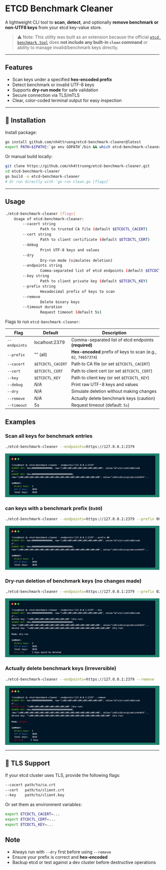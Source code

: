 # ETCD Benchmark Cleaner

A lightweight CLI tool to **scan**, **detect**, and optionally **remove benchmark or non-UTF8 keys** from your etcd key-value store.

> ⚠️ Note: This utility was built as an extension because the official [`etcd benchmark tool`](https://github.com/etcd-io/etcd/blob/main/tools/benchmark/README.md) does **not include any built-in `clean` command** or ability to manage invalid/benchmark keys directly.

---

## Features

- Scan keys under a specified **hex-encoded prefix**
- Detect benchmark or invalid UTF-8 keys
- Supports **dry-run mode** for safe validation
- Secure connection via TLS/mTLS
- Clear, color-coded terminal output for easy inspection

---

## 🔧 Installation

Install package:

```bash
go install github.com/nh4ttruong/etcd-benchmark-cleaner@latest
export PATH=${PATH}:`go env GOPATH`/bin && which etcd-benchmark-cleaner
```

Or manual build locally:

```bash
git clone https://github.com/nh4ttruong/etcd-benchmark-cleaner.git
cd etcd-benchmark-cleaner
go build -o etcd-benchmark-cleaner
# Or run directly with `go run clean.go [flags]`
```

---

## Usage

```bash
./etcd-benchmark-cleaner [flags]
    Usage of etcd-benchmark-cleaner:
        --cacert string
                Path to trusted CA file (default $ETCDCTL_CACERT)
        --cert string
                Path to client certificate (default $ETCDCTL_CERT)
        --debug
                Print UTF-8 keys and values
        --dry
                Dry-run mode (simulates deletion)
        --endpoints string
                Comma-separated list of etcd endpoints (default $ETCDCTL_ENDPOINTS)
        --key string
                Path to client private key (default $ETCDCTL_KEY)
        --prefix string
                Hexadecimal prefix of keys to scan
        --remove
                Delete binary keys
        --timeout duration
                Request timeout (default 5s)
```

Flags to run `etcd-benchmark-cleaner`:

| Flag          | Default           | Description                                                     |
| ------------- | ----------------- | --------------------------------------------------------------- |
| `--endpoints` | localhost:2379    | Comma-separated list of etcd endpoints **(required)**           |
| `--prefix`    | "" (all)          | **Hex-encoded** prefix of keys to scan (e.g., `02`, `74657374`) |
| `--cacert`    | `$ETCDCTL_CACERT` | Path to CA file (or set `$ETCDCTL_CACERT`)                      |
| `--cert`      | `$ETCDCTL_CERT`   | Path to client cert (or set `$ETCDCTL_CERT`)                    |
| `--key`       | `$ETCDCTL_KEY`    | Path to client key (or set `$ETCDCTL_KEY`)                      |
| `--debug`     | _N/A_             | Print raw UTF-8 keys and values                                 |
| `--dry`       | _N/A_             | Simulate deletion without making changes                        |
| `--remove`    | _N/A_             | Actually delete benchmark keys (caution)                        |
| `--timeout`   | 5s                | Request timeout (default: `5s`)                                 |


## Examples

### Scan all keys for benchmark entries

```bash
./etcd-benchmark-cleaner --endpoints=https://127.0.0.1:2379
```

![Run](image/run.png)

### can keys with a benchmark prefix (`0x00`)

```bash
./etcd-benchmark-cleaner --endpoints=https://127.0.0.1:2379 --prefix 00
```

![Prefix](image/prefix.png)
### Dry-run deletion of benchmark keys (no changes made)

```bash
./etcd-benchmark-cleaner --endpoints=https://127.0.0.1:2379 --prefix 02 --dry
```

![Dry run](image/dryrun.png)

### Actually delete benchmark keys (irreversible)

```bash
./etcd-benchmark-cleaner --endpoints=https://127.0.0.1:2379 --remove
```

![Run](image/remove.png)

---

## 🔐 TLS Support

If your etcd cluster uses TLS, provide the following flags:

```bash
--cacert path/to/ca.crt
--cert   path/to/client.crt
--key    path/to/client.key
```

Or set them as environment variables:

```bash
export ETCDCTL_CACERT=...
export ETCDCTL_CERT=...
export ETCDCTL_KEY=...
```

## Note

- Always run with `--dry` first before using `--remove`
- Ensure your prefix is correct and **hex-encoded**
- Backup etcd or test against a dev cluster before destructive operations
